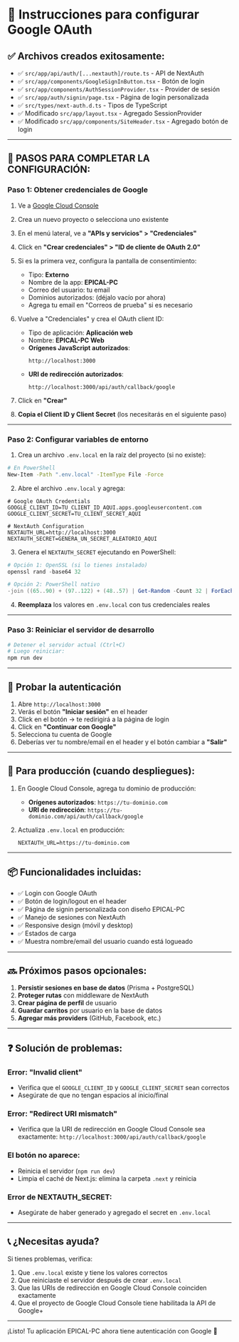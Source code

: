 # 🔐 Instrucciones para configurar Google OAuth

## ✅ Archivos creados exitosamente:

- ✅ `src/app/api/auth/[...nextauth]/route.ts` - API de NextAuth
- ✅ `src/app/components/GoogleSignInButton.tsx` - Botón de login
- ✅ `src/app/components/AuthSessionProvider.tsx` - Provider de sesión
- ✅ `src/app/auth/signin/page.tsx` - Página de login personalizada
- ✅ `src/types/next-auth.d.ts` - Tipos de TypeScript
- ✅ Modificado `src/app/layout.tsx` - Agregado SessionProvider
- ✅ Modificado `src/app/components/SiteHeader.tsx` - Agregado botón de login

---

## 📝 PASOS PARA COMPLETAR LA CONFIGURACIÓN:

### **Paso 1: Obtener credenciales de Google**

1. Ve a [Google Cloud Console](https://console.cloud.google.com/)
2. Crea un nuevo proyecto o selecciona uno existente
3. En el menú lateral, ve a **"APIs y servicios" > "Credenciales"**
4. Click en **"Crear credenciales" > "ID de cliente de OAuth 2.0"**
5. Si es la primera vez, configura la pantalla de consentimiento:
   - Tipo: **Externo**
   - Nombre de la app: **EPICAL-PC**
   - Correo del usuario: tu email
   - Dominios autorizados: (déjalo vacío por ahora)
   - Agrega tu email en "Correos de prueba" si es necesario

6. Vuelve a "Credenciales" y crea el OAuth client ID:
   - Tipo de aplicación: **Aplicación web**
   - Nombre: **EPICAL-PC Web**
   - **Orígenes JavaScript autorizados**: 
     ```
     http://localhost:3000
     ```
   - **URI de redirección autorizados**:
     ```
     http://localhost:3000/api/auth/callback/google
     ```

7. Click en **"Crear"**
8. **Copia el Client ID y Client Secret** (los necesitarás en el siguiente paso)

---

### **Paso 2: Configurar variables de entorno**

1. Crea un archivo `.env.local` en la raíz del proyecto (si no existe):

```bash
# En PowerShell
New-Item -Path ".env.local" -ItemType File -Force
```

2. Abre el archivo `.env.local` y agrega:

```env
# Google OAuth Credentials
GOOGLE_CLIENT_ID=TU_CLIENT_ID_AQUI.apps.googleusercontent.com
GOOGLE_CLIENT_SECRET=TU_CLIENT_SECRET_AQUI

# NextAuth Configuration
NEXTAUTH_URL=http://localhost:3000
NEXTAUTH_SECRET=GENERA_UN_SECRET_ALEATORIO_AQUI
```

3. Genera el `NEXTAUTH_SECRET` ejecutando en PowerShell:

```powershell
# Opción 1: OpenSSL (si lo tienes instalado)
openssl rand -base64 32

# Opción 2: PowerShell nativo
-join ((65..90) + (97..122) + (48..57) | Get-Random -Count 32 | ForEach-Object {[char]$_})
```

4. **Reemplaza** los valores en `.env.local` con tus credenciales reales

---

### **Paso 3: Reiniciar el servidor de desarrollo**

```bash
# Detener el servidor actual (Ctrl+C)
# Luego reiniciar:
npm run dev
```

---

## 🎯 Probar la autenticación

1. Abre `http://localhost:3000`
2. Verás el botón **"Iniciar sesión"** en el header
3. Click en el botón → te redirigirá a la página de login
4. Click en **"Continuar con Google"**
5. Selecciona tu cuenta de Google
6. Deberías ver tu nombre/email en el header y el botón cambiar a **"Salir"**

---

## 🚀 Para producción (cuando despliegues):

1. En Google Cloud Console, agrega tu dominio de producción:
   - **Orígenes autorizados**: `https://tu-dominio.com`
   - **URI de redirección**: `https://tu-dominio.com/api/auth/callback/google`

2. Actualiza `.env.local` en producción:
   ```env
   NEXTAUTH_URL=https://tu-dominio.com
   ```

---

## 📦 Funcionalidades incluidas:

- ✅ Login con Google OAuth
- ✅ Botón de login/logout en el header
- ✅ Página de signin personalizada con diseño EPICAL-PC
- ✅ Manejo de sesiones con NextAuth
- ✅ Responsive design (móvil y desktop)
- ✅ Estados de carga
- ✅ Muestra nombre/email del usuario cuando está logueado

---

## 🔜 Próximos pasos opcionales:

1. **Persistir sesiones en base de datos** (Prisma + PostgreSQL)
2. **Proteger rutas** con middleware de NextAuth
3. **Crear página de perfil** de usuario
4. **Guardar carritos** por usuario en la base de datos
5. **Agregar más providers** (GitHub, Facebook, etc.)

---

## ❓ Solución de problemas:

### Error: "Invalid client"
- Verifica que el `GOOGLE_CLIENT_ID` y `GOOGLE_CLIENT_SECRET` sean correctos
- Asegúrate de que no tengan espacios al inicio/final

### Error: "Redirect URI mismatch"
- Verifica que la URI de redirección en Google Cloud Console sea exactamente:
  `http://localhost:3000/api/auth/callback/google`

### El botón no aparece:
- Reinicia el servidor (`npm run dev`)
- Limpia el caché de Next.js: elimina la carpeta `.next` y reinicia

### Error de NEXTAUTH_SECRET:
- Asegúrate de haber generado y agregado el secret en `.env.local`

---

## 📞 ¿Necesitas ayuda?

Si tienes problemas, verifica:
1. Que `.env.local` existe y tiene los valores correctos
2. Que reiniciaste el servidor después de crear `.env.local`
3. Que las URIs de redirección en Google Cloud Console coinciden exactamente
4. Que el proyecto de Google Cloud Console tiene habilitada la API de Google+

---

¡Listo! Tu aplicación EPICAL-PC ahora tiene autenticación con Google 🎉

